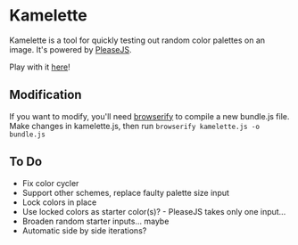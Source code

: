# Kamelette

Kamelette is a tool for quickly testing out random color palettes on an image. It's powered by [PleaseJS](https://github.com/Fooidge/PleaseJS).

Play with it [here](https://selkkie.github.io/kamelette/)!

## Modification
If you want to modify, you'll need [browserify](https://github.com/browserify/browserify) to compile a new bundle.js file. Make changes in kamelette.js, then run `browserify kamelette.js -o bundle.js`

## To Do
* Fix color cycler
* Support other schemes, replace faulty palette size input
* Lock colors in place
* Use locked colors as starter color(s)? - PleaseJS takes only one input...
* Broaden random starter inputs... maybe
* Automatic side by side iterations?
